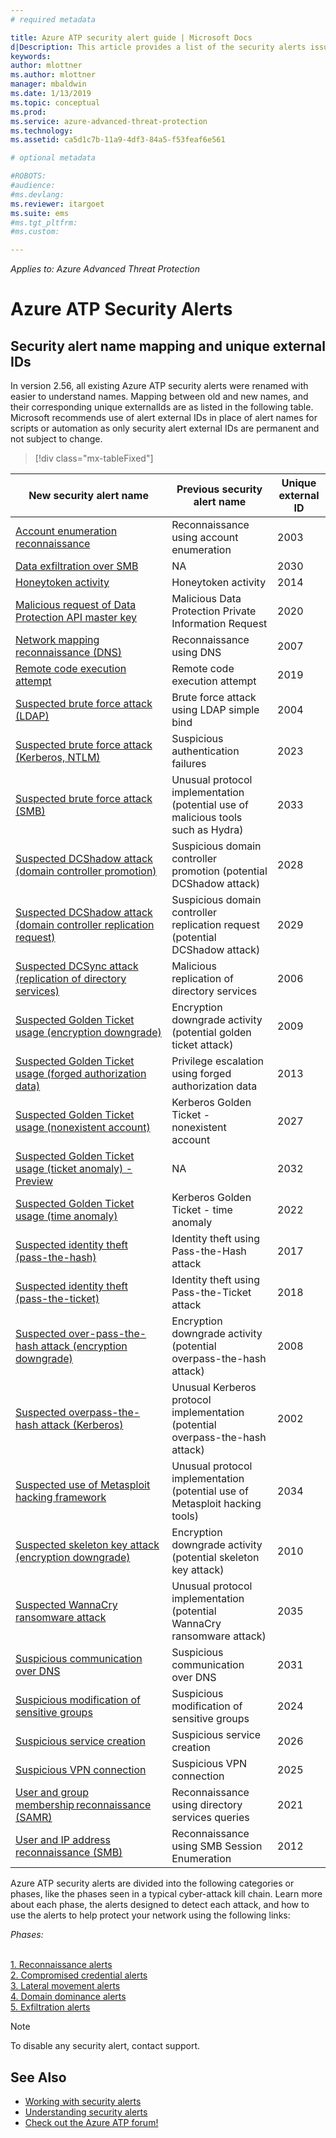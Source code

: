 ```yaml
---
# required metadata

title: Azure ATP security alert guide | Microsoft Docs
d|Description: This article provides a list of the security alerts issued by Azure ATP.
keywords:
author: mlottner
ms.author: mlottner
manager: mbaldwin
ms.date: 1/13/2019
ms.topic: conceptual
ms.prod:
ms.service: azure-advanced-threat-protection
ms.technology:
ms.assetid: ca5d1c7b-11a9-4df3-84a5-f53feaf6e561

# optional metadata

#ROBOTS:
#audience:
#ms.devlang:
ms.reviewer: itargoet
ms.suite: ems
#ms.tgt_pltfrm:
#ms.custom:

---
```


*Applies to: Azure Advanced Threat Protection*

# Azure ATP Security Alerts

## Security alert name mapping and unique external IDs

In version 2.56, all existing Azure ATP security alerts were renamed with easier to understand names. Mapping between old and new names, and their corresponding unique externalIds are as listed in the following table. Microsoft recommends use of alert external IDs in place of alert names for scripts or automation as only security alert external IDs are permanent and not subject to change.

> [!div class="mx-tableFixed"] 

|New security alert name|Previous security alert name|Unique external ID|
|---------|----------|---------|
|[Account enumeration reconnaissance](atp-reconnaissance-alerts.md#account-enumeration-reconnaissance-external-id-2003)|Reconnaissance using account enumeration|2003|
|[Data exfiltration over SMB](atp-exfiltration-alerts#data-exfiltration-over-smb---preview-external-id-2030)| NA| 2030|
|[Honeytoken activity](atp-compromised-credentials-alerts#honeytoken-activity-external-id-2014)|Honeytoken activity|2014|
|[Malicious request of Data Protection API master key](atp-domain-dominance-alerts#malicious-request-of-data-protection-api-master-key-external-id-2020)|Malicious Data Protection Private Information Request|2020|
|[Network mapping reconnaissance (DNS)](atp-reconnaissance-alerts#network-mapping-reconnaissance-dns-external-id-2007)|Reconnaissance using DNS|2007|
|[Remote code execution attempt](atp-domain-dominance-alerts#remote-code-execution-attempt-external-id-2019)|Remote code execution attempt|2019|
|[Suspected brute force attack (LDAP)](atp-compromised-credentials-alerts#suspected-brute-force-attack-ldap-external-id-2004)|Brute force attack using LDAP simple bind|2004|
|[Suspected brute force attack (Kerberos, NTLM)](atp-compromised-credentials-alerts#suspected-brute-force-attack-kerberos-ntlm-external-id-2023)|Suspicious authentication failures|2023|
|[Suspected brute force attack (SMB)](atp-compromised-credentials-alerts#suspected-brute-force-attack-smb-external-id-2033)|Unusual protocol implementation (potential use of malicious tools such as Hydra)|2033|
|[Suspected DCShadow attack (domain controller promotion)](atp-domain-dominance-alerts#suspected-dcshadow-attack-domain-controller-promotion-external-id-2028)|Suspicious domain controller promotion (potential DCShadow attack)|2028|
|[Suspected DCShadow attack (domain controller replication request)](atp-domain-dominance-alerts#suspected-dcshadow-attack-domain-controller-replication-request-external-id-2029)|Suspicious domain controller replication request (potential DCShadow attack)|2029|
|[Suspected DCSync attack (replication of directory services)](atp-domain-dominance-alerts#suspected-dcsync-attack-replication-of-directory-services-external-id-2006)|Malicious replication of directory services|2006|
|[Suspected Golden Ticket usage (encryption downgrade)](atp-domain-dominance-alerts#suspected-golden-ticket-usage-encryption-downgrade-external-id-2009)|Encryption downgrade activity (potential golden ticket attack)|2009|
|[Suspected Golden Ticket usage (forged authorization data)](atp-domain-dominance-alerts#suspected-golden-ticket-usage-forged-authorization-data-external-id-2013) |Privilege escalation using forged authorization data|2013|
|[Suspected Golden Ticket usage (nonexistent account)](atp-domain-dominance-alerts#suspected-golden-ticket-usage-nonexistent-account-external-id-2027)|Kerberos Golden Ticket - nonexistent account|2027|
|[Suspected Golden Ticket usage (ticket anomaly) - Preview](atp-domain-dominance-alerts#suspected-golden-ticket-usage-ticket-anomaly-external-id-2032)|NA|2032|
|[Suspected Golden Ticket usage (time anomaly)](atp-domain-dominance-alerts#suspected-golden-ticket-usage-time-anomaly-external-id-2022)|Kerberos Golden Ticket - time anomaly|2022|
|[Suspected identity theft (pass-the-hash)](atp-lateral-movement-alerts#suspected-identity-theft-pass-the-hash-external-id-2017)|Identity theft using Pass-the-Hash attack|2017|
|[Suspected identity theft (pass-the-ticket)](atp-lateral-movement-alerts#suspected-identity-theft-pass-the-ticket-external-id-2018)|Identity theft using Pass-the-Ticket attack|2018|
|[Suspected over-pass-the-hash attack (encryption downgrade)](atp-lateral-movement-alerts#suspected-overpass-the-hash-attack-encryption-downgrade-external-id-2008)|Encryption downgrade activity (potential overpass-the-hash attack)|2008|
|[Suspected overpass-the-hash attack (Kerberos)](atp-lateral-movement-alerts#suspected-overpass-the-hash-attack-kerberos-external-id-2002)|Unusual Kerberos protocol implementation (potential overpass-the-hash attack)|2002|
|[Suspected use of Metasploit hacking framework](atp-compromised-credentials-alerts#suspected-use-of-metasploit-hacking-framework-external-id-2034)|Unusual protocol implementation (potential use of Metasploit hacking tools)|2034|
|[Suspected skeleton key attack (encryption downgrade)](atp-domain-dominance-alerts#suspected-skeleton-key-attack-encryption-downgrade-external-id-2010)|Encryption downgrade activity (potential skeleton key attack)|2010|
|[Suspected WannaCry ransomware attack](atp-compromised-credentials-alerts#suspected-wannacry-ransomware-attack-external-id-2035)|Unusual protocol implementation (potential WannaCry ransomware attack)|2035|
|[Suspicious communication over DNS](atp-exfiltration-alerts#suspicious-communication-over-dns-external-id-2031)|Suspicious communication over DNS|2031|
|[Suspicious modification of sensitive groups](atp-domain-dominance-alerts#suspicious-modification-of-sensitive-groups-external-id-2024)|Suspicious modification of sensitive groups|2024|
|[Suspicious service creation](atp-domain-dominance-alerts#suspicious-service-creation-external-id-2026)|Suspicious service creation|2026|
|[Suspicious VPN connection](atp-compromised-credentials-alerts#suspicious-vpn-connection-external-id-2025)|Suspicious VPN connection|2025|
|[User and group membership reconnaissance (SAMR)](atp-reconnaissance-alerts#user-and-group-membership-reconnaissance-samr-external-id-2021)|Reconnaissance using directory services queries|2021|
|[User and IP address reconnaissance (SMB)](atp-reconnaissance-alerts#user-and-ip-address-reconnaissance-smb-external-id-2012)|Reconnaissance using SMB Session Enumeration|2012|


Azure ATP security alerts are divided into the following categories or phases, like the phases seen in a typical cyber-attack kill chain. Learn more about each phase, the alerts designed to detect each attack, and how to use the alerts to help protect your network using the following links:

*Phases:*

   <br>[1. Reconnaissance alerts](atp-reconnaissance-alerts.md)
   <br>[2. Compromised credential alerts](atp-compromised-credentials-alerts.md)
   <br>[3. Lateral movement alerts](atp-lateral-movement-alerts.md)
   <br>[4. Domain dominance alerts](atp-domain-dominance-alerts.md)
   <br>[5. Exfiltration alerts](atp-exfiltration-alerts.md)

> [!NOTE]
> To disable any security alert, contact support.


## See Also
- [Working with security alerts](working-with-suspicious-activities.md)
- [Understanding security alerts](understanding-security-alerts.md)
- [Check out the Azure ATP forum!](https://aka.ms/azureatpcommunity)
